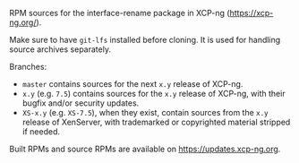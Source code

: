 RPM sources for the interface-rename package in XCP-ng (https://xcp-ng.org/).

Make sure to have `git-lfs` installed before cloning. It is used for handling source archives separately.

Branches:
* `master` contains sources for the next `x.y` release of XCP-ng.
* `x.y` (e.g. `7.5`) contains sources for the `x.y` release of XCP-ng, with their bugfix and/or security updates.
* `XS-x.y` (e.g. `XS-7.5`), when they exist, contain sources from the `x.y` release of XenServer, with trademarked or copyrighted material stripped if needed.

Built RPMs and source RPMs are available on https://updates.xcp-ng.org.
